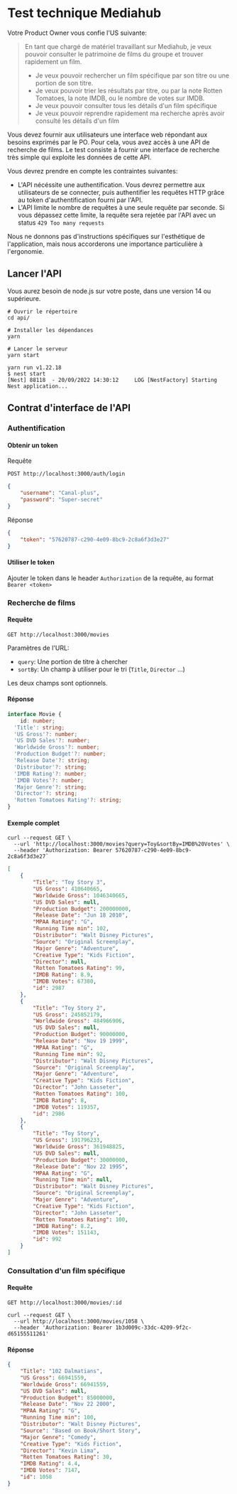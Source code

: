 # Test technique Mediahub

Votre Product Owner vous confie l'US suivante:

> En tant que chargé de matériel travaillant sur Mediahub, je veux pouvoir consulter le patrimoine de films du groupe et trouver rapidement un film.
> - Je veux pouvoir rechercher un film spécifique par son titre ou une portion de son titre.
> - Je veux pouvoir trier les résultats par titre, ou par la note Rotten Tomatoes, la note IMDB, ou le nombre de votes sur IMDB.
> - Je veux pouvoir consulter tous les détails d'un film spécifique
> - Je veux pouvoir reprendre rapidement ma recherche après avoir consulté les détails d'un film

Vous devez fournir aux utilisateurs une interface web répondant aux besoins exprimés par le PO. 
Pour cela, vous avez accès à une API de recherche de films. Le test consiste à fournir une interface de recherche très simple qui exploite les données de cette API.

Vous devrez prendre en compte les contraintes suivantes:

- L'API nécéssite une authentification. Vous devrez permettre aux utilisateurs de se connecter, puis authentifier les requêtes HTTP grâce au token d'authentification fourni par l'API.
- L'API limite le nombre de requêtes à une seule requête par seconde. Si vous dépassez cette limite, la requête sera rejetée par l'API avec un status
`429 Too many requests`

Nous ne donnons pas d'instructions spécifiques sur l'esthétique de l'application, mais nous accorderons une importance particulière à
l'ergonomie.

## Lancer l'API

Vous aurez besoin de node.js sur votre poste, dans une version 14 ou supérieure.

```shell
# Ouvrir le répertoire
cd api/

# Installer les dépendances
yarn

# Lancer le serveur
yarn start
```

```shell
yarn run v1.22.18
$ nest start
[Nest] 88118  - 20/09/2022 14:30:12     LOG [NestFactory] Starting Nest application...
```

## Contrat d'interface de l'API

### Authentification

#### Obtenir un token

Requête

```
POST http://localhost:3000/auth/login
```

```json
{
	"username": "Canal-plus",
	"password": "Super-secret"
}
```

Réponse

```json
{
	"token": "57620787-c290-4e09-8bc9-2c8a6f3d3e27"
}
```

#### Utiliser le token

Ajouter le token dans le header `Authorization` de la requête, au format `Bearer <token>`

### Recherche de films

#### Requête

```
GET http://localhost:3000/movies
```

Paramètres de l'URL:

- `query`: Une portion de titre à chercher
- `sortBy`: Un champ à utiliser pour le tri (`Title`, `Director` ...)

Les deux champs sont optionnels.

#### Réponse

```typescript
interface Movie {
	id: number;
  'Title': string;
  'US Gross'?: number;
  'US DVD Sales'?: number;
  'Worldwide Gross'?: number;
  'Production Budget'?: number;
  'Release Date'?: string;
  'Distributor'?: string;
  'IMDB Rating'?: number;
  'IMDB Votes'?: number;
  'Major Genre'?: string;
  'Director'?: string;
  'Rotten Tomatoes Rating'?: string;
}
```

#### Exemple complet 

```shell
curl --request GET \
  --url 'http://localhost:3000/movies?query=Toy&sortBy=IMDB%20Votes' \
  --header 'Authorization: Bearer 57620787-c290-4e09-8bc9-2c8a6f3d3e27`
```

```json
[
	{
		"Title": "Toy Story 3",
		"US Gross": 410640665,
		"Worldwide Gross": 1046340665,
		"US DVD Sales": null,
		"Production Budget": 200000000,
		"Release Date": "Jun 18 2010",
		"MPAA Rating": "G",
		"Running Time min": 102,
		"Distributor": "Walt Disney Pictures",
		"Source": "Original Screenplay",
		"Major Genre": "Adventure",
		"Creative Type": "Kids Fiction",
		"Director": null,
		"Rotten Tomatoes Rating": 99,
		"IMDB Rating": 8.9,
		"IMDB Votes": 67380,
		"id": 2987
	},
	{
		"Title": "Toy Story 2",
		"US Gross": 245852179,
		"Worldwide Gross": 484966906,
		"US DVD Sales": null,
		"Production Budget": 90000000,
		"Release Date": "Nov 19 1999",
		"MPAA Rating": "G",
		"Running Time min": 92,
		"Distributor": "Walt Disney Pictures",
		"Source": "Original Screenplay",
		"Major Genre": "Adventure",
		"Creative Type": "Kids Fiction",
		"Director": "John Lasseter",
		"Rotten Tomatoes Rating": 100,
		"IMDB Rating": 8,
		"IMDB Votes": 119357,
		"id": 2986
	},
	{
		"Title": "Toy Story",
		"US Gross": 191796233,
		"Worldwide Gross": 361948825,
		"US DVD Sales": null,
		"Production Budget": 30000000,
		"Release Date": "Nov 22 1995",
		"MPAA Rating": "G",
		"Running Time min": null,
		"Distributor": "Walt Disney Pictures",
		"Source": "Original Screenplay",
		"Major Genre": "Adventure",
		"Creative Type": "Kids Fiction",
		"Director": "John Lasseter",
		"Rotten Tomatoes Rating": 100,
		"IMDB Rating": 8.2,
		"IMDB Votes": 151143,
		"id": 992
	}
]
```

### Consultation d'un film spécifique

#### Requête

```
GET http://localhost:3000/movies/:id
```

```shell
curl --request GET \
  --url http://localhost:3000/movies/1058 \
  --header 'Authorization: Bearer 1b3d009c-33dc-4209-9f2c-d65155511261'
```

#### Réponse

```json
{
	"Title": "102 Dalmatians",
	"US Gross": 66941559,
	"Worldwide Gross": 66941559,
	"US DVD Sales": null,
	"Production Budget": 85000000,
	"Release Date": "Nov 22 2000",
	"MPAA Rating": "G",
	"Running Time min": 100,
	"Distributor": "Walt Disney Pictures",
	"Source": "Based on Book/Short Story",
	"Major Genre": "Comedy",
	"Creative Type": "Kids Fiction",
	"Director": "Kevin Lima",
	"Rotten Tomatoes Rating": 30,
	"IMDB Rating": 4.4,
	"IMDB Votes": 7147,
	"id": 1058
}
```